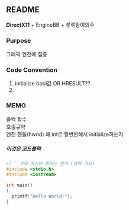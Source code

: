 ## README

**DirectX11** + EngineBB + 루루팡여의주


### Purpose

그래픽 엔진에 집중


### Code Convention

1. initialize bool값 OR HRESULT??
2. 


### MEMO

콜백 함수  
호출규약  
엔진 핸들(hwnd) 왜 int로 형변환해서 initialize하는지


##### 이것은 코드블럭
```c++
//```뒤에 자신이 원하는 언어 (생략 가능)
#include <stdio.h>
#include <iostream>

int main() 
{
  printf("Hello World!");
}
```
